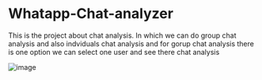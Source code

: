 # Whatapp-Chat-analyzer
This is the project about chat analysis. In which we can do group chat analysis and also 
indviduals chat analysis and for gorup chat analysis there is one option we can select one user and see there chat analysis

![image](https://github.com/ChanderMohan27/Whatapp-Chat-analyzer/assets/128381758/8d922da5-6b5a-4bb4-9138-3782f024167b)

